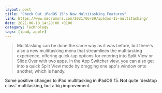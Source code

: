 ```yaml
--- 
layout: post 
title: "Check Out iPadOS 15's New Multitasking Features" 
link: https://www.macrumors.com/2021/06/09/ipados-15-multitasking/
date: 2021-06-18 14:28:00 +0100 
category: Technology 
tags: [ipad, apple] 
--- 
```


>Multitasking can be done the same way as it was before, but there's also a new multitasking menu that streamlines the multitasking experience, offering quick-tap options for entering into Split View or Slide Over with two apps. In the App Switcher view, you can also get into a quick Split View mode by dragging one app's window onto another, which is handy.

Some positive changes to iPad multitasking in iPadOS 15. Not quite 'desktop class' multitasking, but a big improvement.